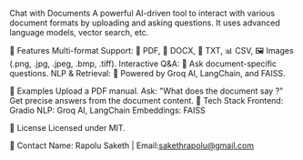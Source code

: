 Chat with Documents A powerful AI-driven tool to interact with various document formats by uploading and asking questions. It uses advanced language models, vector search, etc.

🚀 Features Multi-format Support: 📄 PDF, 📜 DOCX, 📝 TXT, 📊 CSV, 🖼️ Images (.png, .jpg, .jpeg, .bmp, .tiff). Interactive Q&A: 🤖 Ask document-specific questions. NLP & Retrieval: 🌟 Powered by Groq AI, LangChain, and FAISS.

🌟 Examples Upload a PDF manual. Ask: "What does the document say ?" Get precise answers from the document content. 🔧 Tech Stack Frontend: Gradio NLP: Groq AI, LangChain Embeddings: FAISS

📝 License Licensed under MIT.

📧 Contact Name: Rapolu Saketh | Email:sakethrapolu@gmail.com
